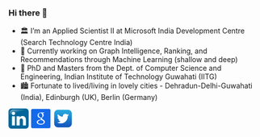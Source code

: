 ### Hi there 👋
- 🏛️ I’m an Applied Scientist II at Microsoft India Development Centre (Search Technology Centre India)
- 🔭 Currently working on Graph Intelligence, Ranking, and Recommendations through Machine Learning (shallow and deep)
- 🏫 PhD and Masters from the Dept. of Computer Science and Engineering, Indian Institute of Technology Guwahati (IITG)
- 🏙️ Fortunate to lived/living in lovely cities - Dehradun-Delhi-Guwahati (India), Edinburgh (UK), Berlin (Germany)

[<img alt="LinkedIn" width="40px" src="https://github.com/tushar-semwal/tushar-semwal/blob/main/1200px-Linkedin.svg.png" />](https://www.linkedin.com/in/tusharsemwal/)
[<img alt="LinkedIn" width="40px" src="https://github.com/tushar-semwal/tushar-semwal/blob/main/1369267.png" />](https://scholar.google.co.in/citations?user=S8QouS0AAAAJ&hl=en)
[<img alt="LinkedIn" width="40px" src="https://github.com/tushar-semwal/tushar-semwal/blob/main/twitter.png" />](https://twitter.com/tushar__semwal)
<!--

**tushar-semwal/tushar-semwal** is a ✨ _special_ ✨ repository because its `README.md` (this file) appears on your GitHub profile.

Here are some ideas to get you started:

- 🔭 I’m currently working on ...
- 🌱 I’m currently learning ...
- 👯 I’m looking to collaborate on ...
- 🤔 I’m looking for help with ...
- 💬 Ask me about ...
- 📫 How to reach me: ...
- 😄 Pronouns: ...
- ⚡ Fun fact: ...
-->
